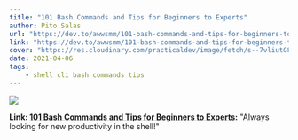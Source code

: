 ```yaml
---
title: "101 Bash Commands and Tips for Beginners to Experts"
author: Pito Salas
url: "https://dev.to/awwsmm/101-bash-commands-and-tips-for-beginners-to-experts-30je" 
link: "https://dev.to/awwsmm/101-bash-commands-and-tips-for-beginners-to-experts-30je" 
cover: "https://res.cloudinary.com/practicaldev/image/fetch/s--7vliutG8--/c_imagga_scale,f_auto,fl_progressive,h_500,q_auto,w_1000/https://thepracticaldev.s3.amazonaws.com/i/mhlzt5ctquamg3z9i2r7.jpg" 
date: 2021-04-06
tags:
    - shell cli bash commands tips
---
```

<img class="cover" src=https://res.cloudinary.com/practicaldev/image/fetch/s--7vliutG8--/c_imagga_scale,f_auto,fl_progressive,h_500,q_auto,w_1000/https://thepracticaldev.s3.amazonaws.com/i/mhlzt5ctquamg3z9i2r7.jpg>

**Link: [101 Bash Commands and Tips for Beginners to Experts](https://dev.to/awwsmm/101-bash-commands-and-tips-for-beginners-to-experts-30je):** "Always looking for new productivity in the shell!"


